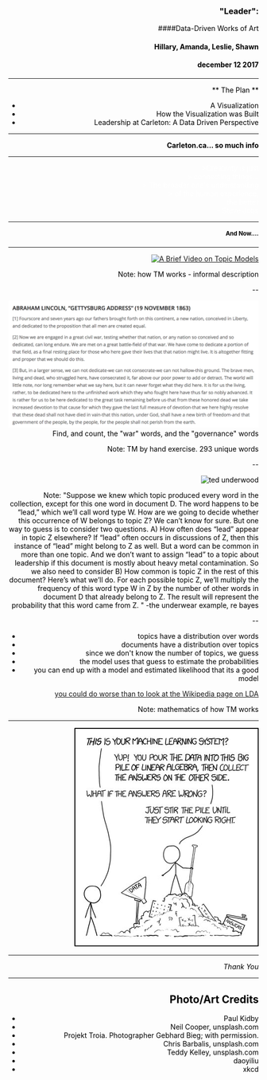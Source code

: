 <section data-background="cl/michal-lomza-338227.jpg">
<div align="right"><font color="black">

### "Leader":
####Data-Driven Works of Art

#### Hillary, Amanda, Leslie, Shawn
#### december 12 2017



---

** The Plan **

+ A Visualization
+ How the Visualization was Built
+ Leadership at Carleton: A Data Driven Perspective

---
<section data-background="cl/neil-cooper-318875.jpg">

**Carleton.ca... so much info**

---
<section data-background="cl/chris-barbalis-186421.jpg">
<div align="right"><font color="white">
>Creativity is just <br>>
connecting things...<br>>
The broader one's understanding <br>>
of the human experience, <br>
the better <br>
- Steve Jobs 
</font></div>
<section>

---

# And Now....

---

[![A Brief Video on Topic Models](https://img.youtube.com/vi/l_oX4ua35Ec/0.jpg)](https://www.youtube.com/watch?v=l_oX4ua35Ec)

Note:
how TM works - informal description

--

![gettysburg](cl/gettysburg.png)
Find, and count, the "war" words, and the "governance" words


Note:
TM by hand exercise. 293 unique words

--

![ted underwood](https://tedunderwood.files.wordpress.com/2012/04/ldaformula.png)

Note:
"Suppose we knew which topic produced every word in the collection, except for this one word in document D. The word happens to be “lead,” which we’ll call word type W. How are we going to decide whether this occurrence of W belongs to topic Z?
We can’t know for sure. But one way to guess is to consider two questions. A) How often does “lead” appear in topic Z elsewhere? If “lead” often occurs in discussions of Z, then this instance of “lead” might belong to Z as well. But a word can be common in more than one topic. And we don’t want to assign “lead” to a topic about leadership if this document is mostly about heavy metal contamination. So we also need to consider B) How common is topic Z in the rest of this document?
Here’s what we’ll do. For each possible topic Z, we’ll multiply the frequency of this word type W in Z by the number of other words in document D that already belong to Z. The result will represent the probability that this word came from Z. "
-the underwear example, re bayes

--

- topics have a distribution over words
- documents have a distribution over topics
- since we don't know the number of topics, we guess
- the model uses that guess to estimate the probabilities
- you can end up with a model and estimated likelihood that its a good model

[you could do worse than to look at the Wikipedia page on LDA](https://en.wikipedia.org/wiki/Latent_Dirichlet_allocation)

Note:
mathematics of how TM works


---

![](cl/xkcd.jpg)

---

_Thank You_


---

## Photo/Art Credits

+ Paul Kidby
+ Neil Cooper, unsplash.com
+ Projekt Troia. Photographer Gebhard Bieg; with permission.
+ Chris Barbalis, unsplash.com
+ Teddy Kelley, unsplash.com
+ daoyiliu
+ xkcd
